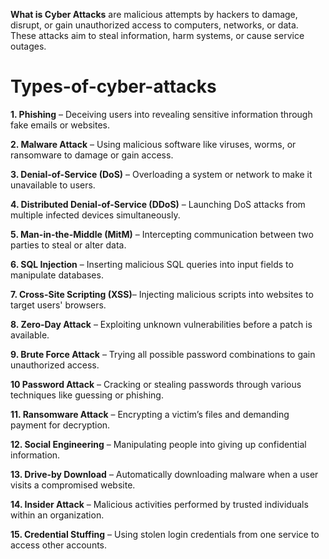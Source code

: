 **What is Cyber Attacks** are malicious attempts by hackers to damage, disrupt, or gain unauthorized access to computers, networks, or data. These attacks aim to steal information, harm systems, or cause service outages.


# Types-of-cyber-attacks
**1. Phishing** – Deceiving users into revealing sensitive information through fake emails or websites.

**2. Malware Attack** – Using malicious software like viruses, worms, or ransomware to damage or gain access.

**3. Denial-of-Service (DoS)** – Overloading a system or network to make it unavailable to users.

**4. Distributed Denial-of-Service (DDoS)** – Launching DoS attacks from multiple infected devices simultaneously.

**5. Man-in-the-Middle (MitM)** – Intercepting communication between two parties to steal or alter data.

**6. SQL Injection** – Inserting malicious SQL queries into input fields to manipulate databases.

**7. Cross-Site Scripting (XSS)**– Injecting malicious scripts into websites to target users' browsers.

**8. Zero-Day Attack** – Exploiting unknown vulnerabilities before a patch is available.

**9. Brute Force Attack** – Trying all possible password combinations to gain unauthorized access.

**10 Password Attack** – Cracking or stealing passwords through various techniques like guessing or phishing.

**11. Ransomware Attack** – Encrypting a victim’s files and demanding payment for decryption.

**12. Social Engineering** – Manipulating people into giving up confidential information.

**13. Drive-by Download** – Automatically downloading malware when a user visits a compromised website.

**14. Insider Attack** – Malicious activities performed by trusted individuals within an organization.

**15. Credential Stuffing** – Using stolen login credentials from one service to access other accounts.
